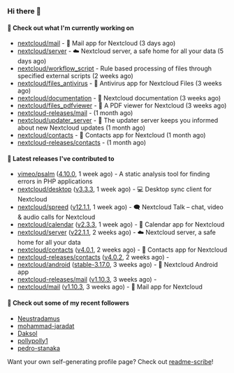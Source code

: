 ### Hi there 👋

#### 👷 Check out what I'm currently working on

- [nextcloud/mail](https://github.com/nextcloud/mail) - 💌 Mail app for Nextcloud (3 days ago)
- [nextcloud/server](https://github.com/nextcloud/server) - ☁️ Nextcloud server, a safe home for all your data (5 days ago)
- [nextcloud/workflow_script](https://github.com/nextcloud/workflow_script) - Rule based processing of files through specified external scripts (2 weeks ago)
- [nextcloud/files_antivirus](https://github.com/nextcloud/files_antivirus) - 👾 Antivirus app for Nextcloud Files (3 weeks ago)
- [nextcloud/documentation](https://github.com/nextcloud/documentation) - 📘 Nextcloud documentation (3 weeks ago)
- [nextcloud/files_pdfviewer](https://github.com/nextcloud/files_pdfviewer) - :book: A PDF viewer for Nextcloud (3 weeks ago)
- [nextcloud-releases/mail](https://github.com/nextcloud-releases/mail) -  (1 month ago)
- [nextcloud/updater_server](https://github.com/nextcloud/updater_server) - :repeat_one: The updater server keeps you informed about new Nextcloud updates (1 month ago)
- [nextcloud/contacts](https://github.com/nextcloud/contacts) - 📇 Contacts app for Nextcloud (1 month ago)
- [nextcloud-releases/contacts](https://github.com/nextcloud-releases/contacts) -  (1 month ago)

#### 🔭 Latest releases I've contributed to

- [vimeo/psalm](https://github.com/vimeo/psalm) ([4.10.0](https://github.com/vimeo/psalm/releases/tag/4.10.0), 1 week ago) - A static analysis tool for finding errors in PHP applications
- [nextcloud/desktop](https://github.com/nextcloud/desktop) ([v3.3.3](https://github.com/nextcloud/desktop/releases/tag/v3.3.3), 1 week ago) - 💻 Desktop sync client for Nextcloud
- [nextcloud/spreed](https://github.com/nextcloud/spreed) ([v12.1.1](https://github.com/nextcloud/spreed/releases/tag/v12.1.1), 1 week ago) - 🗨️ Nextcloud Talk – chat, video &amp; audio calls for Nextcloud
- [nextcloud/calendar](https://github.com/nextcloud/calendar) ([v2.3.3](https://github.com/nextcloud/calendar/releases/tag/v2.3.3), 1 week ago) - 📆 Calendar app for Nextcloud
- [nextcloud/server](https://github.com/nextcloud/server) ([v22.1.1](https://github.com/nextcloud/server/releases/tag/v22.1.1), 2 weeks ago) - ☁️ Nextcloud server, a safe home for all your data
- [nextcloud/contacts](https://github.com/nextcloud/contacts) ([v4.0.1](https://github.com/nextcloud/contacts/releases/tag/v4.0.1), 2 weeks ago) - 📇 Contacts app for Nextcloud
- [nextcloud-releases/contacts](https://github.com/nextcloud-releases/contacts) ([v4.0.2](https://github.com/nextcloud-releases/contacts/releases/tag/v4.0.2), 2 weeks ago) - 
- [nextcloud/android](https://github.com/nextcloud/android) ([stable-3.17.0](https://github.com/nextcloud/android/releases/tag/stable-3.17.0), 3 weeks ago) - 📱 Nextcloud Android app
- [nextcloud-releases/mail](https://github.com/nextcloud-releases/mail) ([v1.10.3](https://github.com/nextcloud-releases/mail/releases/tag/v1.10.3), 3 weeks ago) - 
- [nextcloud/mail](https://github.com/nextcloud/mail) ([v1.10.3](https://github.com/nextcloud/mail/releases/tag/v1.10.3), 3 weeks ago) - 💌 Mail app for Nextcloud

#### 👯 Check out some of my recent followers

- [Neustradamus](https://github.com/Neustradamus)
- [mohammad-jaradat](https://github.com/mohammad-jaradat)
- [Daksol](https://github.com/Daksol)
- [pollypolly1](https://github.com/pollypolly1)
- [pedro-stanaka](https://github.com/pedro-stanaka)

Want your own self-generating profile page? Check out [readme-scribe](https://github.com/muesli/readme-scribe)!
